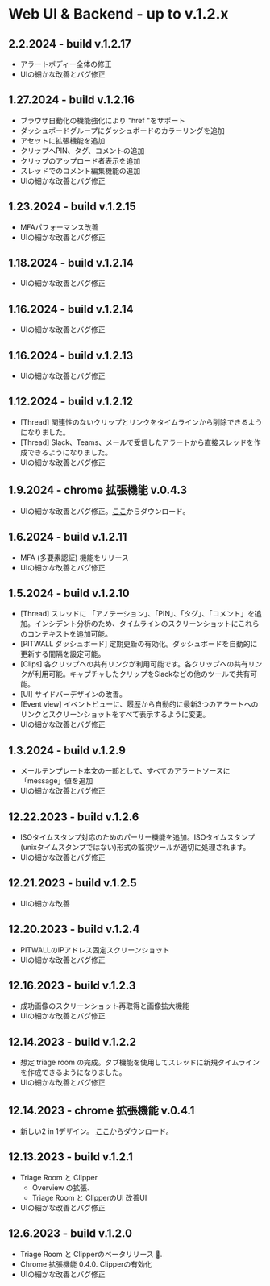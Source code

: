 # Web UI & Backend - up to v.1.2.x

## 2.2.2024 - build v.1.2.17

* アラートボディー全体の修正
* UIの細かな改善とバグ修正

## 1.27.2024 - build v.1.2.16

* ブラウザ自動化の機能強化により "href "をサポート
* ダッシュボードグループにダッシュボードのカラーリングを追加
* アセットに拡張機能を追加
* クリップへPIN、タグ、コメントの追加
* クリップのアップロード者表示を追加
* スレッドでのコメント編集機能の追加
* UIの細かな改善とバグ修正

## 1.23.2024 - build v.1.2.15

* MFAパフォーマンス改善
* UIの細かな改善とバグ修正

## 1.18.2024 - build v.1.2.14

* UIの細かな改善とバグ修正

## 1.16.2024 - build v.1.2.14

* UIの細かな改善とバグ修正

## 1.16.2024 - build v.1.2.13

* UIの細かな改善とバグ修正

## 1.12.2024 - build v.1.2.12

* \[Thread] 関連性のないクリップとリンクをタイムラインから削除できるようになりました。
* \[Thread] Slack、Teams、メールで受信したアラートから直接スレッドを作成できるようになりました。
* UIの細かな改善とバグ修正

## 1.9.2024 - chrome 拡張機能 v.0.4.3

* UIの細かな改善とバグ修正。[ここ](https://drive.google.com/drive/folders/1KQhEO\_SMMr\_kfwVEthifNThVUM6TRTbh?usp=drive\_link)からダウンロード。

## 1.6.2024 - build v.1.2.11

* MFA (多要素認証) 機能をリリース
* UIの細かな改善とバグ修正

## 1.5.2024 - build v.1.2.10

* \[Thread] スレッドに 「アノテーション」、「PIN」、「タグ」、「コメント」を追加。インシデント分析のため、タイムラインのスクリーンショットにこれらのコンテキストを追加可能。
* \[PITWALL ダッシュボード] 定期更新の有効化。ダッシュボードを自動的に更新する間隔を設定可能。
* \[Clips] 各クリップへの共有リンクが利用可能です。各クリップへの共有リンクが利用可能。キャプチャしたクリップをSlackなどの他のツールで共有可能。
* \[UI] サイドバーデザインの改善。
* \[Event view] イベントビューに、履歴から自動的に最新3つのアラートへのリンクとスクリーンショットをすべて表示するように変更。
* UIの細かな改善とバグ修正

## 1.3.2024 - build v.1.2.9

* メールテンプレート本文の一部として、すべてのアラートソースに「message」値を追加
* UIの細かな改善とバグ修正

## 12.22.2023 - build v.1.2.6

* ISOタイムスタンプ対応のためのパーサー機能を追加。ISOタイムスタンプ(unixタイムスタンプではない)形式の監視ツールが適切に処理されます。
* UIの細かな改善とバグ修正

## 12.21.2023 - build v.1.2.5

* UIの細かな改善

## 12.20.2023 - build v.1.2.4

* PITWALLのIPアドレス固定スクリーンショット
* UIの細かな改善とバグ修正

## 12.16.2023 - build v.1.2.3

* 成功画像のスクリーンショット再取得と画像拡大機能
* UIの細かな改善とバグ修正

## 12.14.2023 - build v.1.2.2

* 想定 triage room の完成。タブ機能を使用してスレッドに新規タイムラインを作成できるようになりました。
* UIの細かな改善とバグ修正

## 12.14.2023 - chrome 拡張機能 v.0.4.1 &#x20;

* 新しい2 in 1デザイン。 [ここ](https://drive.google.com/drive/folders/1KQhEO\_SMMr\_kfwVEthifNThVUM6TRTbh?usp=drive\_link)からダウンロード。

## 12.13.2023 - build v.1.2.1 &#x20;

* Triage Room と Clipper
  * Overview の拡張.
  * Triage Room と ClipperのUI 改善UI
* UIの細かな改善とバグ修正

## 12.6.2023 - build v.1.2.0

* Triage Room と Clipperのベータリリース :tada:.
* Chrome 拡張機能 0.4.0. Clipperの有効化
* UIの細かな改善とバグ修正
